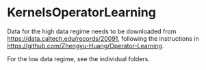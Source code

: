 # KernelsOperatorLearning

Data for the high data regime needs to be downloaded from https://data.caltech.edu/records/20091, following the instructions in https://github.com/Zhengyu-Huang/Operator-Learning.

For the low data regime, see the individual folders. 
